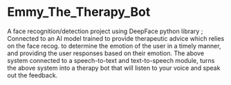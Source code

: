 # Emmy_The_Therapy_Bot
A face recognition/detection project using DeepFace python library ;
Connected to an AI model trained to provide therapeutic advice which relies on the face recog. to determine the emotion of the user in a timely manner, and providing the user responses based on their emotion.
The above system connected to a speech-to-text and text-to-speech module, turns the above system into a therapy bot that will listen to your voice and speak out the feedback.
